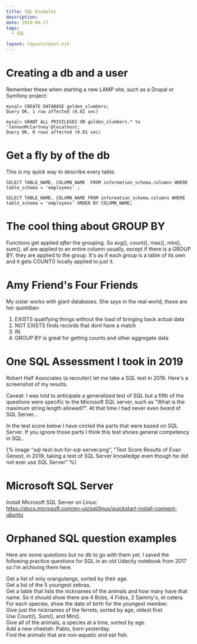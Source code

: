 ```yaml
---
title: SQL Examples
description:
date: 2020-06-17
tags:
  - SQL

layout: layouts/post.njk
---
```

# Creating a db and a user  
Remember these when starting a new LAMP site, such as a Drupal or Symfony project:
```
mysql> CREATE DATABASE golden_slumbers;
Query OK, 1 row affected (0.02 sec)

mysql> GRANT ALL PRIVILEGES ON golden_slumbers.* to 'lennonMcCartney'@localhost;
Query OK, 0 rows affected (0.01 sec)
```
# Get a fly by of the db
This is my quick way to describe every table.
```
SELECT TABLE_NAME, COLUMN_NAME  FROM information_schema.columns WHERE table_schema = 'employees' ;

SELECT TABLE_NAME, COLUMN_NAME FROM information_schema.columns WHERE table_schema = 'employees' ORDER BY COLUMN_NAME;
```

# The cool thing about GROUP BY
Functions get applied *after* the grouping.  So avg(), count(), max(), min(), sum(), all are applied to an entire column usually, except if there is a GROUP BY, they are applied to the group.  It's as if each group is a table of its own and it gets COUNT() locally applied to just it.

# Amy Friend's Four Friends  
My sister works with giant databases.  She says in the real world, these are her quotidian:  
1. EXISTS qualifying things without the load of bringing back actual data
2. NOT EXISTS finds records that dont have a match
3. IN
4. GROUP BY is great for getting counts and other aggregate data

# One SQL Assessment I took in 2019

Robert Half Associates (a recruiter) let me take a SQL test in 2019. Here's a screenshot of my results.  

Caveat: I was told to anticipate a generalized test of SQL but a fifth of the questions were specific to the Microsoft SQL server, such as "What is the maximum string length allowed?". At that time I had never even *heard* of SQL Server...  

In the test score below I have circled the parts that were based on SQL Server.  If you ignore those parts I think this test shows general competency in SQL.

{% image "sql-test-but-for-sql-server.png", "Test Score Results of Evan Genest, in 2019, taking a test of SQL Server knowledge even though he did not ever use SQL Server" %}



# Microsoft SQL Server
Install Microsoft SQL Server on Linux:  
https://docs.microsoft.com/en-us/sql/linux/quickstart-install-connect-ubuntu  


# Orphaned SQL question examples

Here are some questions but no db to go with them yet.  I saved the following practice questions for SQL in an old Udacity notebook from 2017 so I'm archiving them here.  

Get a list of only orangutangs, sorted by their age.  
Get a list of the 5 youngest zebras.  
Get a table that lists the nicknames of the animals and how many have that name. So it should show there are 4 Bobs, 4 Fidos, 2 Sammy's, et cetera.  
For each species, show the date of birth for the youngest member.    
Give just the nicknames of the ferrets, sorted by age, oldest first.  
Use Count(), Sum(), and Min().  
Give all of the animals, a species at a time, sorted by age.  
Add a new cheetah: Pablo, born yesterday.  
Find the animals that are non-aquatic and eat fish.  
